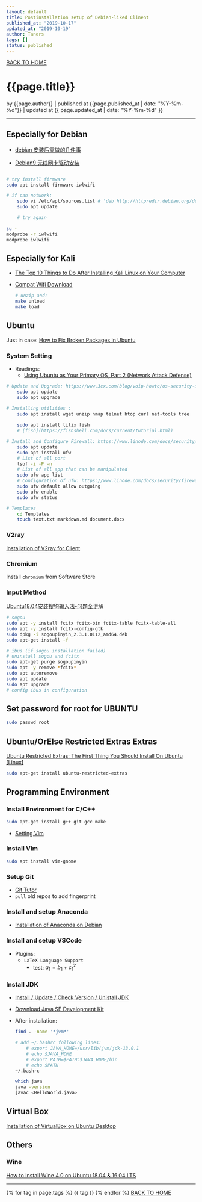```yaml
---
layout: default
title: Postinstallation setup of Debian-liked Clinent
published_at: "2019-10-17"
updated_at: "2019-10-19"
author: Taners
tags: []
status: published
---
```

[BACK TO HOME](https://tane-rs.github.io)
# {{page.title}}

by {{page.author}} |
published at {{page.published_at | date: "%Y-%m-%d"}} |
updated at {{ page.updated_at | date: "%Y-%m-%d" }}

---
## Especially for Debian
- [debian 安装后需做的几件事](https://www.cnblogs.com/OneFri/p/8308340.html)

- [Debian9 无线网卡驱动安装](https://www.cnblogs.com/flymeng/p/8001043.html)
  
```bash

# try install firmware
sudo apt install firmware-iwlwifi

# if can notwork:
    sudo vi /etc/apt/sources.list # 'deb http://httpredir.debian.org/debian/ stretch main contrib non-free'
    sudo apt update

    # try again

su -
modprobe -r iwlwifi
modprobe iwlwifi
```

## Especially for Kali

- [The Top 10 Things to Do After Installing Kali Linux on Your Computer](https://www.youtube.com/watch?v=8VL0K0rFgxw)


- [Compat Wifi Download](https://www.4shared.com/get/YuklsujWce/compat-wireless-2010-06-26-pta.html?simpleLogin=true&startDownload=true&sop=true)

    ```bash
    # unzip and:
    make unload
    make load
    ``` 
## Ubuntu
Just in case: [How to Fix Broken Packages in Ubuntu](https://www.maketecheasier.com/fix-broken-packages-ubuntu/)
### System Setting

- Readings: 
  - [Using Ubuntu as Your Primary OS, Part 2 (Network Attack Defense)](https://null-byte.wonderhowto.com/how-to/locking-down-linux-using-ubuntu-as-your-primary-os-part-2-network-attack-defense-0185709/)

```bash
# Update and Upgrade: https://www.3cx.com/blog/voip-howto/os-security-updates-debian/  
    sudo apt update 
    sudo apt upgrade

# Installing utilities :
    sudo apt install wget unzip nmap telnet htop curl net-tools tree 
    
    sudo apt install tilix fish 
    # [fish](https://fishshell.com/docs/current/tutorial.html)

# Install and Configure Firewall: https://www.linode.com/docs/security/firewalls/configure-firewall-with-ufw/
    sudo apt update
    sudo apt install ufw
    # List of all port
    lsof -i -P -n
    # List of all app that can be manipulated
    sudo ufw app list
    # Configuration of ufw: https://www.linode.com/docs/security/firewalls/configure-firewall-with-ufw/
    sudo ufw default allow outgoing
    sudo ufw enable
    sudo ufw status

# Templates
    cd Templates
    touch text.txt markdown.md document.docx
```

### V2ray
[Installation of V2ray for Client](2019-09-19-00.md)

### Chromium
Install `chromium` from Software Store

### Input Method
[Ubuntu18.04安装搜狗输入法-问题全讲解](https://www.twblogs.net/a/5c160eb4bd9eee5e418429ff/zh-cn)
```bash
# sogou
sudo apt -y install fcitx fcitx-bin fcitx-table fcitx-table-all
sudo apt -y install fcitx-config-gtk
sudo dpkg -i sogoupinyin_2.3.1.0112_amd64.deb 
sudo apt-get install -f

# ibus (if sogou installation failed)
# uninstall sogou and fcitx
sudo apt-get purge sogoupinyin
sudo apt -y remove *fcitx*
sudo apt autoremove
sudo apt update
sudo apt upgrade
# config ibus in configuration
```
## Set password for root for **UBUNTU**
```bash
sudo passwd root
```

## Ubuntu/OrElse Restricted Extras Extras
[Ubuntu Restricted Extras: The First Thing You Should Install On Ubuntu [Linux]](https://www.makeuseof.com/tag/ubuntu-restricted-extras-install-ubuntu-linux/)
```bash
sudo apt-get install ubuntu-restricted-extras
```

## Programming Environment

### Install Environment for C/C++
```bash
sudo apt-get install g++ git gcc make
```
- [Setting Vim](https://null-byte.wonderhowto.com/how-to/intro-vim-unix-text-editor-every-hacker-should-be-familiar-with-0174674/)

### Install Vim
```bash
sudo apt install vim-gnome
```
### Setup Git
- [Git Tutor](https://tane-rs.github.io/build-a-studio/common/git-tutor.html)
- `pull` old repos to add fingerprint
  
### Install and setup Anaconda
- [Installation of Anaconda on Debian](2019-09-18-00.md)


### Install and setup VSCode
- Plugins:
    - `LaTeX Language Support`
      - test: $a_1 = b_1 + c_1^2$

### Install JDK
- [Install / Update / Check Version / Unistall JDK](https://docs.oracle.com/en/java/javase/13/index.html)

- [Download Java SE Development Kit](https://www.oracle.com/technetwork/java/javase/downloads/jdk13-downloads-5672538.html)

- After installation:

    ```bash
    find . -name '*jvm*'

    # add ~/.bashrc following lines:
        # export JAVA_HOME=/usr/lib/jvm/jdk-13.0.1
        # echo $JAVA_HOME
        # export PATH=$PATH:$JAVA_HOME/bin
        # echo $PATH
    ~/.bashrc

    which java
    java -version
    javac <HelloWorld.java>
    ```



## Virtual Box
[Installation of VirtualBox on Ubuntu Desktop](2019-09-14-00.md)


## Others
### Wine
[How to Install Wine 4.0 on Ubuntu 18.04 & 16.04 LTS](https://tecadmin.net/install-wine-on-ubuntu/)


---

{% for tag in page.tags %}
  {{ tag }}
{% endfor %}
[BACK TO HOME](https://tane-rs.github.io)






